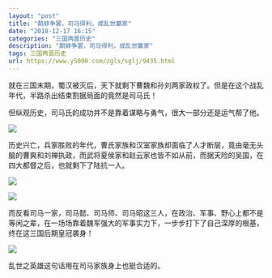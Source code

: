 ```yaml
---
layout: "post"
title: "鹬蚌争罢，司马得利，成乱世赢家"
date: "2018-12-17 16:15"
categories: "三国两晋历史"
description: "鹬蚌争罢，司马得利，成乱世赢家"
tags: 三国两晋历史
url: https://www.y5000.com/zgls/sglj/9435.html
---
```






就在三国末期，蜀汉被灭后，天下就剩下曹魏和孙刘两家政权了。但是在这个战乱年代，半路杀出结束割据局面的竟然是司马氏！

但纵观历史，司马氏的成功并不是靠着谋略与勇气，很大一部分还是运气帮了他。

![](https://img.y5000.com/uploads/allimg/170106/100H115K-0.jpg)

历史兴亡，兵家胜败的年代，曹氏家族和汉室家族却面临了人才断层，竟由毫无头脑的曹爽和刘禅执政，而武将夏侯家和赵云家也皆不如从前，而据天险的吴国，在四大都督之后，也就剩下了陆抗一人。

![](https://img.y5000.com/uploads/allimg/170106/100H12152-1.jpg)

![](https://img.y5000.com/uploads/allimg/170106/100H12S0-2.jpg)

而反看司马一家，司马懿、司马师、司马昭这三人，在政治、军事、野心上都不是等闲之辈，在一场场靠着魏军强大的军事实力下，一步步打下了自己深厚的根基，终在这三国后期皇冠袭身！

![](https://img.y5000.com/uploads/allimg/170106/100H13612-3.jpg)

乱世之英雄这句话用在司马家族身上也挺合适的。
